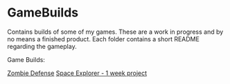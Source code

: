 # GameBuilds
Contains builds of some of my games. These are a work in progress and by no means a finished product.
Each folder contains a short README regarding the gameplay.

Game Builds:

[Zombie Defense](https://drive.google.com/drive/folders/1koJ444Nl2gBMCbuvI-gWjNvgh5Xa_gpG?usp=sharing)
[Space Explorer - 1 week project](https://drive.google.com/drive/folders/1VRK7RJfDe6vVIQjjwHqEHiQC2uV0kRvP?usp=sharing)

